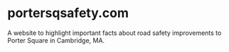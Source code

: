 # portersqsafety.com
A website to highlight important facts about road safety improvements to Porter Square in Cambridge, MA.
